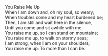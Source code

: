 You Raise Me Up    
When I am down and, oh my soul, so weary;    
When troubles come and my heart burdened be;  
Then, I am still and wait here in the silence,    
Until you come and sit awhile with me.    
You raise me up, so I can stand on mountains;    
You raise me up, to walk on stormy seas;    
I am strong, when I am on your shoulders;    
You raise me up: To more than I can be.    
